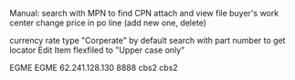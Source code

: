 Manual:
	search with MPN to find CPN
	attach and view file
	buyer's work center
	change price in po line (add new one, delete)

currency rate type "Corperate" by default
search with part number to get locator
Edit Item flexfiled to "Upper case only"


EGME
EGME
62.241.128.130  8888
cbs2
cbs2





